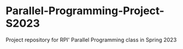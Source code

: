 # Parallel-Programming-Project-S2023
Project repository for RPI' Parallel Programming class in Spring 2023

